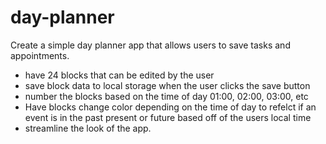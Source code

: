 # day-planner
Create a simple day planner app that allows users to save tasks and appointments.

* have 24 blocks that can be edited by the user
* save block data to local storage when the user clicks the save button
* number the blocks based on the time of day 01:00, 02:00, 03:00, etc
* Have blocks change color depending on the time of day to refelct if an event is in the past present or future based off of the users local time
* streamline the look of the app.
